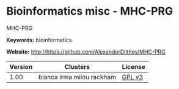 # Bioinformatics misc - MHC-PRG

MHC-PRG

**Keywords:** bioinformatics

**Website:** <http://https://github.com/AlexanderDilthey/MHC-PRG>

| Version | Clusters | License |
| ------- | -------- | ------- |
| 1.00 | bianca irma milou rackham | [GPL v3](https://github.com/AlexanderDilthey/MHC-PRG/blob/master/LICENSE.md) |

